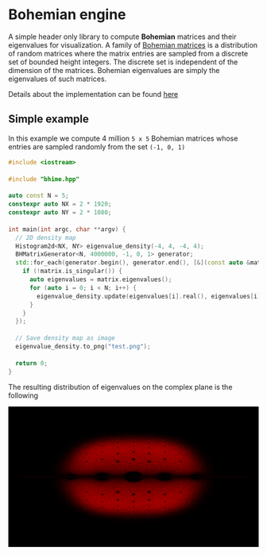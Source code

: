 # Bohemian engine

A simple header only library to compute **Bohemian** matrices and their eigenvalues for visualization. A family of [Bohemian matrices](http://www.bohemianmatrices.com/) is a distribution of random matrices where the matrix entries are sampled from a discrete set of bounded height integers. The discrete set is independent of the dimension of the matrices. Bohemian eigenvalues are simply the eigenvalues of such matrices.

Details about the implementation can be found [here](https://balavk.net/posts/computing-bhime-eigenvalues/)

## Simple example

In this example we compute 4 million `5 x 5` Bohemian matrices whose entries are sampled randomly from the set `(-1, 0, 1)`

```c++
#include <iostream>

#include "bhime.hpp"

auto const N = 5;
constexpr auto NX = 2 * 1920;
constexpr auto NY = 2 * 1080;

int main(int argc, char **argv) {
  // 2D density map
  Histogram2d<NX, NY> eigenvalue_density(-4, 4, -4, 4);
  BHMatrixGenerator<N, 4000000, -1, 0, 1> generator;
  std::for_each(generator.begin(), generator.end(), [&](const auto &matrix) {
    if (!matrix.is_singular()) {
      auto eigenvalues = matrix.eigenvalues();
      for (auto i = 0; i < N; i++) {
        eigenvalue_density.update(eigenvalues[i].real(), eigenvalues[i].imag());
      }
    }
  });

  // Save density map as image
  eigenvalue_density.to_png("test.png");

  return 0;
}
```

The resulting distribution of eigenvalues on the complex plane is the following

![5 x 5 Bohemian matrices eigenvalues](examples/basic.png)
